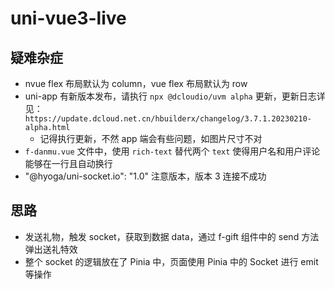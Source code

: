 # uni-vue3-live

## 疑难杂症

- nvue flex 布局默认为 column，vue flex 布局默认为 row
- uni-app 有新版本发布，请执行 `npx @dcloudio/uvm alpha` 更新，更新日志详见：`https://update.dcloud.net.cn/hbuilderx/changelog/3.7.1.20230210-alpha.html`
  - 记得执行更新，不然 app 端会有些问题，如图片尺寸不对
- `f-danmu.vue` 文件中，使用 `rich-text` 替代两个 `text` 使得用户名和用户评论能够在一行且自动换行
- "@hyoga/uni-socket.io": "1.0" 注意版本，版本 3 连接不成功

## 思路

- 发送礼物，触发 socket，获取到数据 data，通过 f-gift 组件中的 send 方法弹出送礼特效
- 整个 socket 的逻辑放在了 Pinia 中，页面使用 Pinia 中的 Socket 进行 emit 等操作
